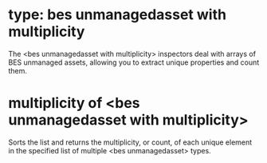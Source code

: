 # type: bes unmanagedasset with multiplicity

The &lt;bes unmanagedasset with multiplicity&gt; inspectors deal with arrays of BES unmanaged assets, allowing you to extract unique properties and count them.

# multiplicity of &lt;bes unmanagedasset with multiplicity&gt;

Sorts the list and returns the multiplicity, or count, of each unique element in the specified list of multiple &lt;bes unmanagedasset&gt; types.
